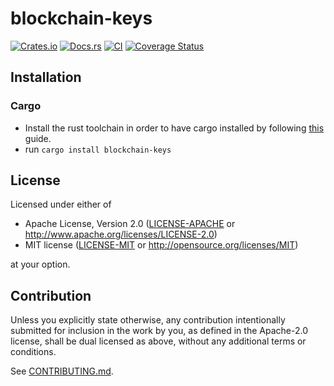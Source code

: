 # blockchain-keys

[![Crates.io](https://img.shields.io/crates/v/blockchain-keys.svg)](https://crates.io/crates/blockchain-keys)
[![Docs.rs](https://docs.rs/blockchain-keys/badge.svg)](https://docs.rs/blockchain-keys)
[![CI](https://github.com/ericnordelo/blockchain-keys/workflows/CI/badge.svg)](https://github.com/ericnordelo/blockchain-keys/actions)
[![Coverage Status](https://coveralls.io/repos/github/ericnordelo/blockchain-keys/badge.svg?branch=main)](https://coveralls.io/github/ericnordelo/blockchain-keys?branch=main)

## Installation

### Cargo

* Install the rust toolchain in order to have cargo installed by following
  [this](https://www.rust-lang.org/tools/install) guide.
* run `cargo install blockchain-keys`

## License

Licensed under either of

 * Apache License, Version 2.0
   ([LICENSE-APACHE](LICENSE-APACHE) or http://www.apache.org/licenses/LICENSE-2.0)
 * MIT license
   ([LICENSE-MIT](LICENSE-MIT) or http://opensource.org/licenses/MIT)

at your option.

## Contribution

Unless you explicitly state otherwise, any contribution intentionally submitted
for inclusion in the work by you, as defined in the Apache-2.0 license, shall be
dual licensed as above, without any additional terms or conditions.

See [CONTRIBUTING.md](CONTRIBUTING.md).
